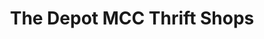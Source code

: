---
title: "The Depot MCC Thrift Shops"
url: /goshen/the-depot-mcc-thrift-shops/
shop: Gebrauchtwaren
---